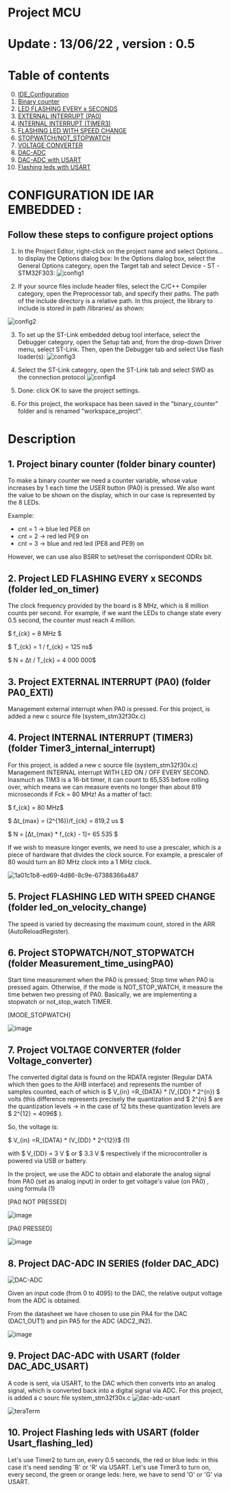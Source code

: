 # Project MCU
# Update : 13/06/22 , version : 0.5

# Table of contents

0. [IDE_Configuration](#confIDE)
1. [Binary counter](#bin-count) 
2. [LED FLASHING EVERY x SECONDS](#ledOnSeconds)     
3. [EXTERNAL INTERRUPT (PA0)](#PA0exti)         
4. [INTERNAL INTERRUPT (TIMER3)](#TIM3int)      
5. [FLASHING LED WITH SPEED CHANGE](#ledOnSpeed)   
6. [STOPWATCH/NOT_STOPWATCH](#StopWatchOrNo)          
7. [VOLTAGE CONVERTER](#V_converter)
8. [DAC-ADC](#DAC-ADC)     
9. [DAC-ADC with USART](#DAC-ADC-USART)     
10. [Flashing leds with USART](#led-USART)     

# CONFIGURATION IDE IAR EMBEDDED :  <a name="confIDE"></a>
## Follow these steps to configure project options
1. In the Project Editor, right-click on the project name and select Options... to display the Options dialog box:
In the Options dialog box, select the General Options category, open the Target tab and select Device - ST -STM32F303:
![config1](https://user-images.githubusercontent.com/83538787/171648935-19605a9c-bc42-47fe-afc5-051d73a3ed70.png)

2. If your source files include header files, select the C/C++ Compiler category, open the Preprocessor tab, and specify their paths. The path of the
include directory is a relative path. In this project, the library to include is stored in path /libraries/ as shown:

![config2](https://user-images.githubusercontent.com/83538787/171996102-4ffdc9a5-c428-4759-a331-e0912adb2bca.PNG)

3. To set up the ST-Link embedded debug tool interface, select the Debugger category, open the Setup tab and, from the drop-down Driver menu, select ST-Link. Then,
open the Debugger tab and select Use flash loader(s):
![config3](https://user-images.githubusercontent.com/83538787/171648974-84341f7e-4eb4-470f-9b3f-03217b024df4.PNG)

4. Select the ST-Link category, open the ST-Link tab and select SWD as the connection protocol
![config4](https://user-images.githubusercontent.com/83538787/171649073-55a4ca78-45a0-476a-93d6-c6c35de240b2.PNG)

5. Done: click OK to save the project settings.

6. For this project, the workspace has been saved in the "binary_counter" folder and is renamed "workspace_project".
          

# Description
## 1. Project binary counter (folder binary counter) <a name="bin-count"></a>
To make a binary counter we need a counter variable, whose value increases by 1 each time the USER button (PA0) is pressed. 
We also want the value to be shown on the display, which in our case is represented by the 8 LEDs.

Example:

- cnt = 1 -> blue led PE8 on
- cnt = 2 -> red led PE9 on
- cnt = 3 -> blue and red led (PE8 and PE9) on

However, we can use also BSRR to set/reset the corrispondent ODRx bit.

## 2. Project LED FLASHING EVERY x SECONDS (folder led_on_timer) <a name="ledOnSeconds"></a>
The clock frequency provided by the board is 8 MHz, which is 8 million counts per second. 
For example, if we want the LEDs to change state every 0.5 second, the counter must reach 4 million.

$ f_{ck} = 8 MHz $

$ T_{ck} = 1 / f_{ck} = 125 ns$

$ N = Δt / T_{ck} = 4 000 000$


## 3. Project EXTERNAL INTERRUPT (PA0) (folder PA0_EXTI) <a name="PA0exti"></a>
Management external interrupt when PA0 is pressed.
For this project, is added a new c source file (system_stm32f30x.c)


## 4. Project INTERNAL INTERRUPT (TIMER3) (folder Timer3_internal_interrupt) <a name="TIM3int"></a>
For this project, is added a new c source file (system_stm32f30x.c)
Management INTERNAL interrupt WITH LED ON / OFF EVERY SECOND. 
Inasmuch as TIM3 is a 16-bit timer, it can count to 65,535 before rolling over, which means we can measure events no longer than about 819 microseconds if Fck = 80 MHz!
As a matter of fact:

$ f_{ck} = 80 MHz$

$ Δt_{max} = (2^{16})/f_{ck} = 819,2 us $

$ N = [Δt_{max} * f_{ck} - 1]= 65 535 $

If we wish to measure longer events, we need to use a prescaler, which is a piece of hardware that divides the clock source. 
For example, a prescaler of 80 would turn an 80 MHz clock into a 1 MHz clock.

![1a01c1b8-ed69-4d86-8c9e-67388366a487](https://user-images.githubusercontent.com/83538787/172060373-4970bbf8-c6ca-4e81-8eb0-47ae446bf3de.jpg)


## 5. Project FLASHING LED WITH SPEED CHANGE (folder led_on_velocity_change) <a name="ledOnSpeed"></a>
The speed is varied by decreasing the maximum count, stored in the ARR (AutoReloadRegister).

## 6. Project STOPWATCH/NOT_STOPWATCH (folder Measurement_time_usingPA0) <a name="StopWatchOrNo"></a>
Start time measurement when the PA0 is pressed; Stop time when PA0 is pressed again. Otherwise, if the mode is NOT_STOP_WATCH, it measure the time betwen two pressing of PA0. Basically, we are implementing a stopwatch or not_stop_watch TIMER.

[MODE_STOPWATCH]

![image](https://user-images.githubusercontent.com/83538787/173041289-64b4213a-c3e8-4aab-a95f-83aa3fc1a8e6.png)
 
## 7. Project VOLTAGE CONVERTER (folder Voltage_converter) <a name="V_converter"></a>

The converted digital data is found on the RDATA register (Regular DATA which then goes to the AHB interface) and represents the number of samples counted, each of which is  $ V_{in} =R_{DATA} * (V_{DD} * 2^{n}) $  volts (this difference represents precisely the quantization and $ 2^{n} $ are the quantization levels -> in the case of 12 bits these quantization levels are $ 2^{12} = 4096$ ). 

So, the voltage is:

$ V_{in} =R_{DATA} * (V_{DD} * 2^{12})$  (1)  

with $ V_{DD} = 3 V $ or $ 3.3 V $ respectively if the microcontroller is powered via USB or battery.

In the project, we use the ADC to obtain and elaborate the analog signal from PA0 (set as analog input) in order to get voltage's value (on PA0) , using formula (1)

[PA0 NOT PRESSED]

![image](https://user-images.githubusercontent.com/83538787/173183914-16214e62-49ea-4e82-8a58-9f671f408cbf.png)

[PA0 PRESSED]

![image](https://user-images.githubusercontent.com/83538787/173183945-aa556b50-7764-4ad1-b4c3-aa87896f101a.png)

## 8. Project DAC-ADC IN SERIES (folder DAC_ADC) <a name="DAC-ADC"></a>

![DAC-ADC](https://user-images.githubusercontent.com/83538787/173192086-aec7c769-2c91-4fb4-86e5-5344fb71de2f.PNG)

Given an input code (from 0 to 4095) to the DAC, the relative output voltage from the ADC is obtained. 

From the datasheet we have chosen to use pin PA4 for the DAC (DAC1_OUT1) and pin PA5 for the ADC (ADC2_IN2).

![image](https://user-images.githubusercontent.com/83538787/173192289-3261a279-5553-49ec-bd6f-03b0999842cf.png)

## 9. Project DAC-ADC with USART (folder DAC_ADC_USART) <a name="DAC-ADC-USART"></a>

A code is sent, via USART, to the DAC which then converts into an analog signal, which is converted back into a digital signal via ADC.
For this project, is added a c sourc file system_stm32f30x.c
![dac-adc-usart](https://user-images.githubusercontent.com/83538787/173396173-81055e52-a89c-4f06-a5ba-11aa3c58527f.PNG)

![teraTerm](https://user-images.githubusercontent.com/83538787/173401386-0db9d5ac-aa10-49e3-9d31-b0ad9e915ed8.PNG)

## 10. Project Flashing leds  with USART (folder Usart_flashing_led) <a name="led-USART"></a>

Let's use Timer2 to turn on, every 0.5 seconds, the red or blue leds: in this case it's need sending 'B' or 'R' via USART.
Let's use Timer3 to turn on, every second, the green or orange leds: here, we have to send 'O' or 'G' via USART.


